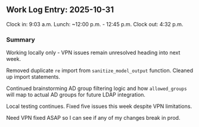 ## Work Log Entry: 2025-10-31

Clock in: 9:03 a.m.
Lunch: ~12:00 p.m. - 12:45 p.m.
Clock out: 4:32 p.m.

### Summary

Working locally only - VPN issues remain unresolved heading into next week.

Removed duplicate `re` import from `sanitize_model_output` function. Cleaned up import statements.

Continued brainstorming AD group filtering logic and how `allowed_groups` will map to actual AD groups for future LDAP integration.

Local testing continues. Fixed five issues this week despite VPN limitations.

Need VPN fixed ASAP so I can see if any of my changes break in prod. 

